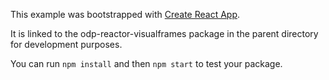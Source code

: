 This example was bootstrapped with [Create React App](https://github.com/facebook/create-react-app).

It is linked to the odp-reactor-visualframes package in the parent directory for development purposes.

You can run `npm install` and then `npm start` to test your package.
